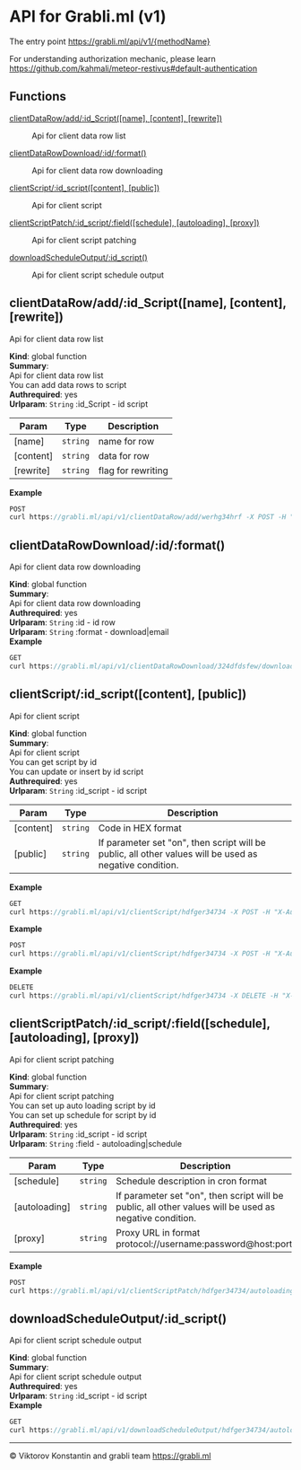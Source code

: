 # API for Grabli.ml (v1)

The entry point https://grabli.ml/api/v1/{methodName}

For understanding authorization mechanic, please learn https://github.com/kahmali/meteor-restivus#default-authentication

## Functions

<dl>
<dt><a href="#clientDataRow/add/_id_Script">clientDataRow/add/:id_Script([name], [content], [rewrite])</a></dt>
<dd><p>Api for client data row list</p>
</dd>
<dt><a href="#clientDataRowDownload/_id/_format">clientDataRowDownload/:id/:format()</a></dt>
<dd><p>Api for client data row downloading</p>
</dd>
<dt><a href="#clientScript/_id_script">clientScript/:id_script([content], [public])</a></dt>
<dd><p>Api for client script</p>
</dd>
<dt><a href="#clientScriptPatch/_id_script/_field">clientScriptPatch/:id_script/:field([schedule], [autoloading], [proxy])</a></dt>
<dd><p>Api for client script patching</p>
</dd>
<dt><a href="#downloadScheduleOutput/_id_script">downloadScheduleOutput/:id_script()</a></dt>
<dd><p>Api for client script schedule output</p>
</dd>
</dl>

<a name="clientDataRow/add/_id_Script"></a>

## clientDataRow/add/:id_Script([name], [content], [rewrite])
Api for client data row list

**Kind**: global function  
**Summary**: <br/>
Api for client data row list <br/>
You can add data rows to script  
**Authrequired**: yes  
**Urlparam**: <code>String</code> :id_Script - id script  

| Param | Type | Description |
| --- | --- | --- |
| [name] | <code>string</code> | name for row |
| [content] | <code>string</code> | data for row |
| [rewrite] | <code>string</code> | flag for rewriting |

**Example**  
```js
POST
curl https://grabli.ml/api/v1/clientDataRow/add/werhg34hrf -X POST -H "X-Auth-Token: f2KpRW7KeN9aPmjSZ" -H "X-User-Id: fbdpsNf4oHiX79vMJ" -d "name=test&content=123"
```
<a name="clientDataRowDownload/_id/_format"></a>

## clientDataRowDownload/:id/:format()
Api for client data row downloading

**Kind**: global function  
**Summary**: <br/>
Api for client data row downloading  
**Authrequired**: yes  
**Urlparam**: <code>String</code> :id - id row  
**Urlparam**: <code>String</code> :format - download|email  
**Example**  
```js
GET
curl https://grabli.ml/api/v1/clientDataRowDownload/324dfdsfew/download -X GET -H "X-Auth-Token: f2KpRW7KeN9aPmjSZ" -H "X-User-Id: fbdpsNf4oHiX79vMJ"
```
<a name="clientScript/_id_script"></a>

## clientScript/:id_script([content], [public])
Api for client script

**Kind**: global function  
**Summary**: <br/>
Api for client script <br/>
You can get script by id <br/>
You can update or insert by id script  
**Authrequired**: yes  
**Urlparam**: <code>String</code> :id_script - id script  

| Param | Type | Description |
| --- | --- | --- |
| [content] | <code>string</code> | Code in HEX format |
| [public] | <code>string</code> | If parameter set "on", then script will be public, all other values will be used as negative condition. |

**Example**  
```js
GET
curl https://grabli.ml/api/v1/clientScript/hdfger34734 -X POST -H "X-Auth-Token: f2KpRW7KeN9aPmjSZ" -H "X-User-Id: fbdpsNf4oHiX79vMJ"
```
**Example**  
```js
POST
curl https://grabli.ml/api/v1/clientScript/hdfger34734 -X POST -H "X-Auth-Token: f2KpRW7KeN9aPmjSZ" -H "X-User-Id: fbdpsNf4oHiX79vMJ" -d "content=inHEXFormat&public=on"
```
**Example**  
```js
DELETE
curl https://grabli.ml/api/v1/clientScript/hdfger34734 -X DELETE -H "X-Auth-Token: f2KpRW7KeN9aPmjSZ" -H "X-User-Id: fbdpsNf4oHiX79vMJ"
```
<a name="clientScriptPatch/_id_script/_field"></a>

## clientScriptPatch/:id_script/:field([schedule], [autoloading], [proxy])
Api for client script patching

**Kind**: global function  
**Summary**: <br/>
Api for client script patching <br/>
You can set up auto loading script by id <br/>
You can set up schedule for script by id  
**Authrequired**: yes  
**Urlparam**: <code>String</code> :id_script - id script  
**Urlparam**: <code>String</code> :field - autoloading|schedule  

| Param | Type | Description |
| --- | --- | --- |
| [schedule] | <code>string</code> | Schedule description in cron format |
| [autoloading] | <code>string</code> | If parameter set "on", then script will be public, all other values will be used as negative condition. |
| [proxy] | <code>string</code> | Proxy URL in format protocol://username:password@host:port. |

**Example**  
```js
POST
curl https://grabli.ml/api/v1/clientScriptPatch/hdfger34734/autoloading -X POST -H "X-Auth-Token: f2KpRW7KeN9aPmjSZ" -H "X-User-Id: fbdpsNf4oHiX79vMJ" -d "autoloading=on"
```
<a name="downloadScheduleOutput/_id_script"></a>

## downloadScheduleOutput/:id_script()
Api for client script schedule output

**Kind**: global function  
**Summary**: <br/>
Api for client script schedule output  
**Authrequired**: yes  
**Urlparam**: <code>String</code> :id_script - id script  
**Example**  
```js
GET
curl https://grabli.ml/api/v1/downloadScheduleOutput/hdfger34734/autoloading -X POST -H "X-Auth-Token: f2KpRW7KeN9aPmjSZ" -H "X-User-Id: fbdpsNf4oHiX79vMJ"
```

* * *

&copy; Viktorov Konstantin and grabli team https://grabli.ml
